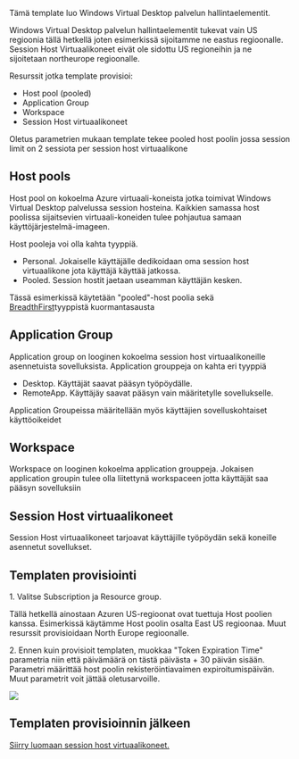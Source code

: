 <p>Tämä template luo Windows Virtual Desktop palvelun hallintaelementit.</p>
<p>Windows Virtual Desktop palvelun hallintaelementit tukevat vain US regioonia tällä hetkellä joten esimerkissä sijoitamme ne eastus regioonalle. Session Host Virtuaalikoneet eivät ole sidottu US regioneihin ja ne sijoitetaan northeurope regioonalle.</p>
<p>Resurssit jotka template provisioi:</p>
<ul>
<li>Host pool (pooled)</li>
<li>Application Group </li>
<li>Workspace</li>
<li>Session Host virtuaalikoneet</li>
</ul>
<p>Oletus parametrien mukaan template tekee pooled host poolin jossa session limit on 2 sessiota per session host virtuaalikone</p>
<h2>Host pools</h2>

<p>Host pool on kokoelma Azure virtuaali-koneista jotka toimivat Windows Virtual Desktop palvelussa session hosteina. Kaikkien samassa host poolissa sijaitsevien virtuaali-koneiden tulee pohjautua samaan käyttöjärjestelmä-imageen.</p>

<p>Host pooleja voi olla kahta tyyppiä.
<ul>
<li>Personal. Jokaiselle käyttäjälle dedikoidaan oma session host virtuaalikone jota käyttäjä käyttää jatkossa.</li>
<li>Pooled. Session hostit jaetaan useamman käyttäjän kesken.</li>
</ul>
</p>
<p>Tässä esimerkissä käytetään "pooled"-host poolia sekä <a href="https://docs.microsoft.com/en-us/azure/virtual-desktop/host-pool-load-balancing">BreadthFirst</a>tyyppistä kuormantasausta</p>
<h2>Application Group</h2>
<p>Application group on looginen kokoelma session host virtuaalikoneille asennetuista sovelluksista. Application grouppeja on kahta eri tyyppiä<p>
<ul>
<li>Desktop. Käyttäjät saavat pääsyn työpöydälle.</li>
<li>RemoteApp. Käyttäjäy saavat pääsyn vain määritetylle sovellukselle.</li>
</ul>
<p>Application Groupeissa määritellään myös käyttäjien sovelluskohtaiset käyttöoikeidet</p>

<h2>Workspace</h2>
<p>Workspace on looginen kokoelma application grouppeja. Jokaisen application groupin tulee olla liitettynä workspaceen jotta käyttäjät saa pääsyn sovelluksiin</p>

<h2>Session Host virtuaalikoneet</h2>

<p>Session Host virtuaalikoneet tarjoavat käyttäjille työpöydän sekä koneille asennetut sovellukset.</p>
<p>

<h2>Templaten provisiointi</h2>

<p>1. Valitse Subscription ja Resource group.</p>
<p>Tällä hetkellä ainostaan Azuren US-regioonat ovat tuettuja Host poolien kanssa. Esimerkissä käytämme Host poolin osalta East US regioonaa. Muut resurssit provisioidaan North Europe regioonalle.</p>
<p>2. Ennen kuin provisioit templaten, muokkaa "Token Expiration Time" parametria niin että päivämäärä on tästä päivästa + 30 päivän sisään. Parametri määrittää host poolin rekisteröintiavaimen expiroitumispäivän. Muut parametrit voit jättää oletusarvoille.</p>

<a href="https://portal.azure.com/#create/Microsoft.Template/uri/https%3A%2F%2Fraw.githubusercontent.com%2FArrowFi-Tech-Insights%2FWvdDemo%2Fmaster%2FHostpool_and_vms%2Ftemplate.json" target="_blank">
    <img src="https://aka.ms/deploytoazurebutton"/> </a>

<h2>Templaten provisioinnin jälkeen</h2>
<p><a href="https://github.com/ArrowFi-Tech-Insights/WindowsVirtualDesktop/tree/master/VMs">Siirry luomaan session host virtuaalikoneet.</a></p>